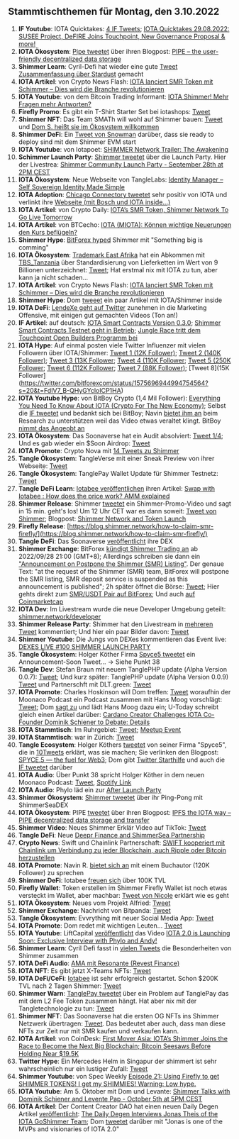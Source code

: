 ## Stammtischthemen für Montag, den 3.10.2022

1. **IF Youtube**: IOTA Quicktakes: [4 IF Tweets](https://twitter.com/iota/status/1574323033430544387?s=20&t=u1GN9rGt8FYrel5jz68mRA); [IOTA Quicktakes 29.08.2022: SUSEE Project, DeFIRE Joins Touchpoint, New Governance Proposal & more!](https://www.youtube.com/watch?v=mUlFg7h1V80)
2. **IOTA Ökosystem**: [Pipe tweetet](https://twitter.com/PIPE_DATA/status/1574414923752476676?s=20&t=u1GN9rGt8FYrel5jz68mRA) über ihren Blogpost: [PIPE – the user-friendly decentralized data storage](https://tanglehub.eu/pipe-pipe-the-user-friendly-decentralized-data-storage/)
3. **Shimmer Learn**: Cyril-Defi hat wieder eine gute [Tweet Zusammenfassung über Stardust](https://twitter.com/cyrilXBT/status/1574458832780132352?s=20&t=u1GN9rGt8FYrel5jz68mRA) gemacht
4. **IOTA Artikel**: von Crypto News Flash: [IOTA lanciert SMR Token mit Schimmer – Dies wird die Branche revolutionieren](https://www.crypto-news-flash.com/de/iota-startet-smr-token-mit-shimmer-kurs-steigt-bereits/)
5. **IOTA Youtube**: von dem Bitcoin Trading Informant: [IOTA Shimmer! Mehr Fragen mehr Antworten?](https://www.youtube.com/watch?v=b2KWAl9yekM)
6. **Firefly Promo**: Es gibt ein T-Shirt Starter Set bei iotashops: [Tweet](https://twitter.com/iotashop/status/1574658018360295424?s=20&t=u1GN9rGt8FYrel5jz68mRA)
7. **Shimmer NFT**: Das Team SMATh will wohl auf Shimmer bauen: [Tweet](https://twitter.com/TeamSMATh/status/1574505445686902852?s=20&t=u1GN9rGt8FYrel5jz68mRA) und [Dom S. heißt sie im Ökosystem willkommen](https://twitter.com/DomSchiener/status/1574646642774769665?s=20&t=u1GN9rGt8FYrel5jz68mRA)
8. **Shimmer DeFi**: Ein [Tweet von Snowman](https://twitter.com/SnowMan_Finance/status/1574620877144338432?s=20&t=u1GN9rGt8FYrel5jz68mRA) darüber, dass sie ready to deploy sind mit dem Shimmer EVM start
9. **IOTA Youtube**: von Iotapoet: [SHIMMER Network Trailer: The Awakening](https://www.youtube.com/watch?v=EoVu3OFS7Vg)
10. **Schimmer Launch Party**: [Shimmer tweetet](https://twitter.com/shimmernet/status/1574778399163387905?s=20&t=zrn6lxHJUw2wd3JZP4xd1A) über die Launch Party. Hier der Livestrea: [Shimmer Community Launch Party - September 28th at 2PM CEST](https://www.youtube.com/watch?v=MgznoGFPhA8)
11. **IOTA Ökosystem**: Neue Webseite von TangleLabs: [Identity Manager – Self Sovereign Identity Made Simple](https://tanglelabs.io/identity-manager-self-sovereign-identity-made-simple/)
12. **IOTA Adoption**: [Chicago Connectory tweetet](https://twitter.com/connectory/status/1574520696054636545?s=20&t=4Vffzomwlmby9_vugusiOw) sehr positiv von IOTA und verlinkt ihre [Webseite (mit Bosch und IOTA inside...)](https://chicagoconnectory.com/community-iot-experience/)
13. **IOTA Artikel**: von Crypto Daily: [IOTA’s SMR Token, Shimmer Network To Go Live Tomorrow](https://cryptodaily.co.uk/2022/09/iota-s-smr-token-shimmer-network-to-go-live-tomorrow)
14. **IOTA Artikel**: von BTCecho: [IOTA (MIOTA): Können wichtige Neuerungen den Kurs beflügeln?](https://www.btc-echo.de/news/iota-miota-koennen-wichtige-neuerungen-den-kurs-befluegeln-151446/)
15. **Shimmer Hype**: [BitForex hyped](https://twitter.com/bitforexcom/status/1574675578510184448?s=20&t=Bd3M7Y_vECVg7Vv5JqGdUg) Shimmer mit "Something big is comming"
16. **IOTA Ökosystem**: [Trademark East Afrika](https://twitter.com/TradeMarkEastA) hat ein Abkommen mit [TBS_Tanzania](https://twitter.com/TBS_Tanzania) über Standardisierung von Lieferketten im Wert von 9 Billionen unterzeichnet: [Tweet](https://twitter.com/TradeMarkEastA/status/1574336544542019584?s=20&t=drdSxfzUYmiKxXl9B__tHA); Hat erstmal nix mit IOTA zu tun, aber kann ja nicht schaden...
17. **IOTA Artikel**: von Crypto News Flash: [IOTA lanciert SMR Token mit Schimmer – Dies wird die Branche revolutionieren](https://www.crypto-news-flash.com/de/iota-startet-smr-token-mit-shimmer-kurs-steigt-bereits/)
18. **Shimmer Hype**: Dom [tweeet](https://twitter.com/DomSchiener/status/1574756674363080704?s=20&t=u1GN9rGt8FYrel5jz68mRA) ein paar Artikel mit IOTA/Shimmer inside
19. **IOTA DeFi**: [LendeXe geht auf Twitter](https://twitter.com/LendeXeFinance) zunehmen in die Marketing Offensive, mit einigen gut gemachten Videos (Ton an!)
20. **IF Artikel**: auf deutsch: [IOTA Smart Contracts Version 0.3.0](https://iota-kurs.de/iota-smart-contracts-version-0-3-0/); [Shimmer Smart Contracts Testnet geht in Betrieb](https://iota-kurs.de/shimmer-smart-contracts-testnet-geht-in-betrieb/); [Jungle Race tritt dem Touchpoint Open Builders Programm bei](https://iota-kurs.de/jungle-race-tritt-dem-touchpoint-open-builders-programm-bei/)
21. **IOTA Hype**: Auf einmal posten viele Twitter Influenzer mit vielen Followern über IOTA/Shimmer: [Tweet 1 (12K Follower)](https://twitter.com/coinesper/status/1574829941283328008?s=20&t=7oKAl3oVLAII131nnGEUeg); [Tweet 2 (140K Follower)](https://twitter.com/machinelearnflx/status/1574644875747811330?s=20&t=7oKAl3oVLAII131nnGEUeg); [Tweet 3 (13K Follower](https://twitter.com/ihub_crypto/status/1574826172491468800?s=20&t=7oKAl3oVLAII131nnGEUeg); [Tweet 4 (110K Follower](https://twitter.com/TheDustyBC/status/1574830311380201477?s=20&t=7oKAl3oVLAII131nnGEUeg); [Tweet 5 (250K Follower](https://twitter.com/AltCryptoGems/status/1574849606965293057?s=20&t=6A_I_OrJHdhzUXmD6G1VLw); [Tweet 6 (112K Follower](https://twitter.com/TheDustyBC/status/1574830311380201477?s=20&t=tD3nY5J5e7GWpm6K3ErNYA); [Tweet 7 (88K Follower)](https://twitter.com/THECHAINMEDIA/status/1575573197738586112?s=20&t=QCYp8OVUeVWsUr_oHTJZKg); [Tweet 8](15K Follower](https://twitter.com/bitforexcom/status/1575696944994754564?s=20&t=FdIV7_B-QHyGYcloICP1HA)
22. **IOTA Youtube Hype**: von BitBoy Crypto (1,4 Mil Follower): [Everything You Need To Know About IOTA (Crypto For The New Economy)](https://twitter.com/TheDustyBC/status/1574830311380201477?s=20&t=7oKAl3oVLAII131nnGEUeg); Selbst die [IF tweetet](https://twitter.com/iota/status/1575019495277592576?s=20&t=ath-9Ez-CiOcYWUzoIUxuA) und bedankt sich bei BitBoy; Navin [bietet ihm an](https://twitter.com/navinram999/status/1574853845515177992?s=20&t=ath-9Ez-CiOcYWUzoIUxuA) beim Research zu unterstützen weil das Video etwas veraltet klingt. BitBoy [nimmt das Angeobt an](https://twitter.com/Bitboy_Crypto/status/1574871958231064602?s=20&t=ath-9Ez-CiOcYWUzoIUxuA)
23. **IOTA Ökosystem**: Das Soonaverse hat ein Audit absolviert: [Tweet 1/4](https://twitter.com/soon_labs/status/1574824816305004544); Und es gab wieder ein $Soon Airdrop: [Tweet](https://twitter.com/soon_labs/status/1574979714514657280?s=20&t=ath-9Ez-CiOcYWUzoIUxuA)
24. **IOTA Promote**: Crypto Nova mit [14 Tweets zu Shimmer](https://twitter.com/CryptoGirlNova/status/1574866255428943872?s=20&t=ath-9Ez-CiOcYWUzoIUxuA)
25. **Tangle Ökosystem**: TangleVerse mit einer Sneak Preview von ihrer Webseite: [Tweet](https://twitter.com/TangleVerseWeb/status/1575048310179926017?s=20&t=ath-9Ez-CiOcYWUzoIUxuA)
26. **Tangle Ökosystem**: TanglePay Wallet Update für Shimmer Testnetz: [Tweet](https://twitter.com/tanglepaycom/status/1575057725431590913?s=20&t=ath-9Ez-CiOcYWUzoIUxuA)
27. **Tangle DeFi Learn**: [Iotabee veröffentlichen](https://twitter.com/iotabee/status/1575047935485571072?s=20&t=sJwvfMEXvPegac3IsIz06Q) ihren Artikel: [Swap with Iotabee : How does the price work? AMM explained](https://medium.com/@iotabee/swap-with-iotabee-how-does-the-price-work-amm-explained-c57332798fea)
28. **Shimmer Release**: Shimmer [tweetet](https://twitter.com/shimmernet/status/1575059129948934149?s=20&t=sJwvfMEXvPegac3IsIz06Q) ein Shimmer-Promo-Video und sagt in 15 min. geht's los! Um 12 Uhr CET war es dann soweit: [Tweet von Shimmer](https://twitter.com/shimmernet/status/1575062856084725760?s=20&t=OVi6TspW0zNvz0MfUq-jtA); Blogpost: [Shimmer Network and Token Launch](https://blog.shimmer.network/shimmer-network-and-token-launch/)
29. **Firefly Release**: [https://blog.shimmer.network/how-to-claim-smr-firefly/](https://blog.shimmer.network/how-to-claim-smr-firefly/)
30. **Tangle DeFi**: Das Soonaverse [veröffentlicht](https://twitter.com/soon_labs/status/1575110315603161089?s=20&t=hzIQHhIc1MQplPDWIT6HWw) ihre DEX
31. **Shimmer Exchange**: BitForex [kündigt Shimmer Trading an](https://twitter.com/bitforexcom/status/1575085061476560898?s=20&t=GxRzlbxc6apKsFsMe8yVWA) ab 2022/09/28 21:00 (GMT+8); Allerdings schreiben sie dann ein ["Announcement on Postpone the Shimmer (SMR) Listing"](https://support.bitforex.com/hc/en-us/articles/10966587214105-Announcement-on-Postpone-the-Shimmer-SMR-Listing). Der genaue Text: "at the request of the Shimmer (SMR) team, BitForex will postpone the SMR listing, SMR deposit service is suspended as this announcement is published"; 2h später öffnet die Börse: [Tweet](https://twitter.com/bitforexcom/status/1575144036494897152?s=20&t=YcNDz879pJANS2A3axdhpw); Hier gehts direkt zum [SMR/USDT Pair auf BitForex](https://www.bitforex.com/en/spot/smr_usdt); Und auch [auf Coinmarketcap](https://coinmarketcap.com/currencies/shimmer/)
32. **IOTA Dev**: Im Livestream wurde die neue Developer Umgebung geteilt: [shimmer.network/developer](https://shimmer.network/developer)
33. **Shimmer Release Party**: Shimmer hat den Livestream in [mehreren Tweet](https://twitter.com/shimmernet/status/1575090453480980481?s=20&t=yAY7dg0XYAtFBdC_S0Ygdw) kommentiert; Und hier ein paar Bilder davon: [Tweet](https://twitter.com/shimmernet/status/1575425169157492736?s=20&t=QBVpOgNjR1XGRrCPlaUpig)
34. **Shimmer Youtube**: Die Jungs von DEXes kommentieren das Event live: [DEXES LIVE #100 SHIMMER LAUNCH PARTY](https://www.youtube.com/watch?v=MH_PP9sfxcs&t=6214s)
35. **Tangle Ökosystem**: Holger Köther Firma [Spyce5 tweetet](https://twitter.com/SPYCE_5/status/1575370226841034753?s=20&t=tD3nY5J5e7GWpm6K3ErNYA) ein Announcement-Soon Tweet... -> Siehe Punkt 38
36. **Tangle Dev**: Stefan Braun mit neuem TanglePHP update (Λlpha Version 0.0.7): [Tweet](https://twitter.com/tanglePHP/status/1575048952743088128?s=20&t=tD3nY5J5e7GWpm6K3ErNYA); Und kurz später: TanglePHP update (Λlpha Version 0.0.9) [Tweet](https://twitter.com/tanglePHP/status/1575536198243782663?s=20&t=wF975pLHrF2scI95jfBqQA) und Partnerschft mit DLT.green: [Tweet](https://twitter.com/dlt_green/status/1575540737214713881?s=20&t=wF975pLHrF2scI95jfBqQA)
37. **IOTA Promote**: Charles Hoskinson will Dom treffen: [Tweet](https://twitter.com/IOHK_Charles/status/1575318678358216706?s=20&t=tD3nY5J5e7GWpm6K3ErNYA) woraufhin der Moonaco Podcast ein Podcast zusammen mit Hans Moog vorschlägt: [Tweet](https://twitter.com/MoonacoPodcast/status/1575343587671379974?s=20&t=tD3nY5J5e7GWpm6K3ErNYA); Dom [sagt zu](https://twitter.com/DomSchiener/status/1575390297235853315?s=20&t=tD3nY5J5e7GWpm6K3ErNYA) und lädt Hans Moog dazu ein; U-Today schreibt gleich einen Artikel darüber: [Cardano Creator Challenges IOTA Co-Founder Dominik Schiener to Debate: Details](https://u.today/cardano-creator-challenges-iota-co-founder-dominik-schiener-to-debate-details)
38. **IOTA Stammtisch**: Im Ruhrgebiet: [Tweet](https://twitter.com/IotaPunks_71/status/1575386662154260481?s=20&t=tD3nY5J5e7GWpm6K3ErNYA); [Meetup Event](https://www.meetup.com/de-DE/the-future-of-web3-iota-stammtisch-ruhrgebiet/events/288790893/)
39. **IOTA Stammtisch**: war in Zürich: [Tweet](https://twitter.com/ZurichIota/status/1575420817713893376?s=20&t=NucJG_UwlD5xPiB0MaEWtQ)
40. **Tangle Ecosystem**: Holger Köthers [tweetet](https://twitter.com/HolgerKoether/status/1575463053369417737?s=20&t=W1Rj1bu-8MUbS1hnL64DPg) von seiner Firma "Spyce5", die in [10Tweets](https://twitter.com/SPYCE_5/status/1575462083814215684?s=20&t=YSg4SMemO2LkRrKMa07ZQg) erklärt, was sie machen; Sie verlinken den Blogpost: [SPYCE.5 — the fuel for Web3](https://spyce5.medium.com/spyce-5-the-fuel-for-web3-83a4df6dfa7e); Dom gibt [Twitter Starthilfe](https://twitter.com/DomSchiener/status/1575465490029355012?s=20&t=NucJG_UwlD5xPiB0MaEWtQ) und auch die [IF tweetet](https://twitter.com/iota/status/1575473606632640512?s=20&t=BfhqAt3Ozl49vZPv82NZuQ) darüber
41. **IOTA Audio**: Über Punkt 38 spricht Holger Köther in dem neuen Moonaco Podcast: [Tweet](https://twitter.com/MoonacoPodcast/status/1575458788458504193?s=20&t=NucJG_UwlD5xPiB0MaEWtQ), [Spotify Link](https://open.spotify.com/episode/1pyhY1BNOML8I5m2Xjsntj?si=r5q-ZEQET46h_JN1RmO8sw&nd=1)
42. **IOTA Audio**: Phylo läd ein zur [After Launch Party](https://twitter.com/PhyloIota/status/1575452207595458561?s=20&t=NucJG_UwlD5xPiB0MaEWtQ)
43. **Shimmer Ökosystem**: [Shimmer tweetet](https://twitter.com/shimmernet/status/1575465498623578112?s=20&t=NucJG_UwlD5xPiB0MaEWtQ) über ihr Ping-Pong mit ShimmerSeaDEX
44. **IOTA Ökosystem**: PIPE [tweetet](https://twitter.com/PIPE_DATA/status/1575441826948988928?s=20&t=NucJG_UwlD5xPiB0MaEWtQ) über ihren Blogpost: [IPFS the IOTA way – PIPE decentralized data storage and transfer](https://tanglehub.eu/ipfs-the-iota-way/)
45. **Shimmer Video**: Neues Shimmer Erklär Video auf TikTok: [Tweet](https://twitter.com/cryptochefs_io/status/1575184404947017728?s=20&t=BfhqAt3Ozl49vZPv82NZuQ)
46. **Tangle DeFi**: Neue [Deepr Finance and ShimmerSea Partnership](https://medium.com/@Deepr.Finance/deepr-finance-and-shimmersea-partnership-bedbbe7af40d)
47. **Crypto News**: Swift und Chainlink Partnerschaft: [SWIFT kooperiert mit Chainlink um Verbindung zu jeder Blockchain, auch Ripple oder Bitcoin herzustellen](https://www.crypto-news-flash.com/de/chainlink-verbindet-die-swift-und-blockchain-welt/?feed_id=10484&_unique_id=63359ec5539b9)
48. **IOTA Promote**: Navin R. [bietet sich an](https://twitter.com/navinram999/status/1575471437195927553?s=20&t=BfhqAt3Ozl49vZPv82NZuQ) mit einem Buchautor (120K Follower) zu sprechen
49. **Shimmer DeFi**: Iotabee [freuen sich](https://twitter.com/iotabee/status/1575487615608188928?s=20&t=AdT1WU3X0TGwyExiGEbRrg) über 100K TVL
50. **Firefly Wallet**: Token erstellen im Shimmer Firefly Wallet ist noch etwas versteckt im Wallet, aber machbar: [Tweet von Nicole](https://twitter.com/cheerful_nicole/status/1575496341928570881?s=20&t=AdT1WU3X0TGwyExiGEbRrg) erklärt wie es geht
51. **IOTA Ökosystem**: Neues vom Projekt Alfried: [Tweet](https://twitter.com/BenBoenisch/status/1575507913845755905?s=20&t=QCYp8OVUeVWsUr_oHTJZKg)
52. **Shimmer Exchange**: Nachricht von Bitpanda: [Tweet](https://twitter.com/bitpanda/status/1575509263027429380?s=20&t=QCYp8OVUeVWsUr_oHTJZKg)
53. **Tangle Ökosystem**: Evvrything mit neuer Social Media App: [Tweet](https://twitter.com/TheEvvrything/status/1575562717783822336?s=20&t=QCYp8OVUeVWsUr_oHTJZKg)
54. **IOTA Promote**: Dom redet mit wichtigen Leuten... [Tweet](https://twitter.com/stelyb/status/1575420276695003137?s=20&t=QCYp8OVUeVWsUr_oHTJZKg)
55. **IOTA Youtube**: LiftCapital [veröffentlicht](https://twitter.com/CapitalLiftt/status/1575549720944119820?s=20&t=QCYp8OVUeVWsUr_oHTJZKg) das Video [IOTA 2.0 is Launching Soon: Exclusive Interview with Phylo and Andy!](https://www.youtube.com/watch?v=GhCNfk7HewQ)
56. **Shimmer Learn**: Cyril Defi fasst in [vielen Tweets](https://twitter.com/cyrilXBT/status/1575551347830755353?s=20&t=QCYp8OVUeVWsUr_oHTJZKg) die Besonderheiten von Shimmer zusammen
57. **IOTA DeFi Audio**: [AMA mit Resonante (Revest Finance)](https://twitter.com/RevestFinance/status/1575543848314740736?s=20&t=QCYp8OVUeVWsUr_oHTJZKg)
58. **IOTA NFT**: Es gibt jetzt X-Teams NFTs: [Tweet](https://twitter.com/IOTAXTeams/status/1575510776697262083?s=20&t=QCYp8OVUeVWsUr_oHTJZKg)
59. **IOTA DeFi/CeFi**: [Iotabee](https://twitter.com/iotabee) ist sehr erfolgreich gestartet. Schon $200K TVL nach 2 Tagen Shimmer: [Tweet](https://twitter.com/iotabee/status/1575630157838422016?s=20&t=ZhcAkYFx6OEO3Y_JrBjRgw)
60. **Shimmer Warn**: [TanglePay tweetet](https://twitter.com/tanglepaycom/status/1575637603700703233?s=20&t=ZhcAkYFx6OEO3Y_JrBjRgw) über ein Problem auf TanglePay das mit dem L2 Fee Token zusammen hängt. Hat aber nix mit der Tangletechnologie zu tun: [Tweet](https://twitter.com/tanglepaycom/status/1575714929654788096?s=20&t=ZhcAkYFx6OEO3Y_JrBjRgw)
61. **Shimmer NFT**: Das Soonaverse hat die ersten OG NFTs ins Shimmer Netzwerk übertragen: [Tweet](https://twitter.com/soon_labs/status/1575717439186214912?s=20&t=BexoZqa1xCCErKn93M3mYw). Das bedeutet aber auch, dass man diese NFTs zur Zeit nur mit SMR kaufen und verkaufen kann. 
62. **IOTA Artikel**: von CoinDesk: [First Mover Asia: IOTA’s Shimmer Joins the Race to Become the Next Big Blockchain; Bitcoin Seesaws Before Holding Near $19.5K](https://www.coindesk.com/markets/2022/09/29/first-mover-asia-iotas-shimmer-joins-the-race-to-become-the-next-big-blockchain-bitcoin-seesaws-before-holding-near-195k/)
63. **Twitter Hype**: Ein Mercedes Helm in Singapur der shimmert ist sehr wahrscheinlich nur ein lustiger Zufall: [Tweet](https://twitter.com/MercedesAMGF1/status/1575554197919272960?s=20&t=TljUnfWxeDeyYpj7DkGobQ)
64. **Shimmer Youtube**: von Spec Weekly [Episode 21: Using Firefly to get SHIMMER TOKENS! I get my SHIMMIES! Warning: Low hype.](https://www.youtube.com/watch?v=hjcg-W0qtGo)
65. **IOTA Youtube**: Am 5. Oktober mit Dom und Levante: [Shimmer Talks with Dominik Schiener and Levente Pap - October 5th at 5PM CEST](https://www.youtube.com/watch?v=EzvW6ZoCu20)
66. **IOTA Artikel**: Der Content Creator DAO hat einen neuen Daily Degen Artikel [veröffentlicht](https://twitter.com/IccdNewsletter/status/1575769419753869312?s=20&t=GGLtKnuzrRMSjU8DOjMqLg): [The Daily Degen Interviews Jonas Theis of the IOTA GoShimmer Team](https://medium.com/@iotacontentcreators/the-daily-degen-interviews-jonas-theis-of-the-iota-goshimmer-team-b73235aa87ce); Dom [tweetet](https://twitter.com/DomSchiener/status/1575770873289924608?s=20&t=GGLtKnuzrRMSjU8DOjMqLg) darüber mit "Jonas is one of the MVPs and visionaries of IOTA 2.0"






